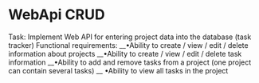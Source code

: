 # WebApi CRUD

Task: Implement Web API for entering project data into the database (task tracker)
  Functional requirements:
  __•Ability to create / view / edit / delete information about projects
  __•Ability to create / view / edit / delete task information
  __•Ability to add and remove tasks from a project (one project can contain several tasks)
__  •Ability to view all tasks in the project
